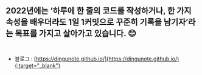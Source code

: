 

## 2022년에는 ‘하루에 한 줄의 코드를 작성하거나, 한 가지 속성을 배우더라도 1일 1커밋으로 꾸준히 기록을 남기자’라는 목표를 가지고 살아가고 있습니다. 😊<br><br>
- 블로그 : [https://dingunote.github.io/](https://dingunote.github.io/){:target="_blank"}

<!--
**DINGUNOTE/dingunote** is a ✨ _special_ ✨ repository because its `README.md` (this file) appears on your GitHub profile.

Here are some ideas to get you started:

- 🔭 I’m currently working on ...
- 🌱 I’m currently learning ...
- 👯 I’m looking to collaborate on ...
- 🤔 I’m looking for help with ...
- 💬 Ask me about ...
- 📫 How to reach me: ...
- 😄 Pronouns: ...
- ⚡ Fun fact: ...
-->
